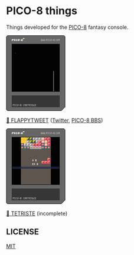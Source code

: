 # PICO-8 things

Things developed for the [PICO-8](http://www.lexaloffle.com/pico-8.php) fantasy console.

![FLAPPYTWEET cartridge](flappytweet.p8.png)

[🐤 FLAPPYTWEET](flappytweet.p8) ([Twitter](https://twitter.com/bpierre/status/749607272104493056), [PICO-8 BBS](http://www.lexaloffle.com/bbs/?pid=24416#p24416))

![TETRISTE cartridge](tetriste.p8.png)

[🔲 TETRISTE](tetriste.p8) (incomplete)

## LICENSE

[MIT](https://pierre.mit-license.org/)
